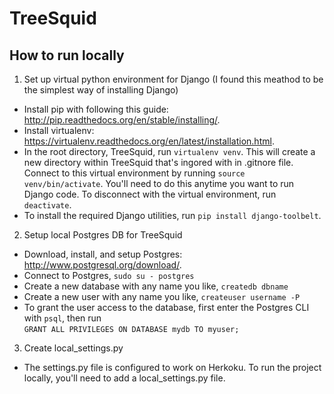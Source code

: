 # TreeSquid


How to run locally
-------------------  
1. Set up virtual python environment for Django (I found this meathod to be the simplest way of installing Django)
  - Install pip with following this guide: http://pip.readthedocs.org/en/stable/installing/.  
  - Install virtualenv: https://virtualenv.readthedocs.org/en/latest/installation.html.
  - In the root directory, TreeSquid, run ```virtualenv venv```. This will create a new directory within TreeSquid that's ingored with in .gitnore file. Connect to this virtual environment by running ```source venv/bin/activate```. You'll need to do this anytime you want to run Django code. To disconnect with the virtual environment, run ```deactivate```.
  - To install the required Django utilities, run ```pip install django-toolbelt```.
2.  Setup local Postgres DB for TreeSquid 
  - Download, install, and setup Postgres: http://www.postgresql.org/download/.
  - Connect to Postgres, ```sudo su - postgres``` 
  - Create a new database with any name you like, ```createdb dbname``` 
  - Create a new user with any name you like, ```createuser username -P``` 
  - To grant the user access to the database, first enter the Postgres CLI with ```psql```, then run  
  ```GRANT ALL PRIVILEGES ON DATABASE mydb TO myuser;```
3.  Create local_settings.py  
  - The settings.py file is configured to work on Herkoku. To run the project locally, you'll need to add a local_settings.py file. 

